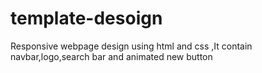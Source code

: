 # template-desoign
Responsive webpage  design using html and css ,It contain navbar,logo,search bar and animated new button
